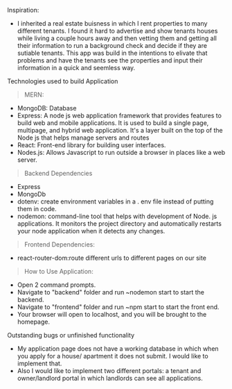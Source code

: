 
Inspiration:
- I inherited a real estate buisness in which I rent properties to many different tenants. I found it hard to advertise and show tenants houses while living a couple hours away and then vetting them and getting all their information to run a background check and decide if they are sutiable tenants. This app was build in the intentions to elivate that problems and have the tenants see the properties and input their information in a quick and seemless way. 

Technologies used to build Application
> MERN:
- MongoDB: Database
- Express: A node js web application framework that provides features to build web and mobile applications. It is used to build a single page, multipage, and hybrid web application. It's a layer built on the top of the Node js that helps manage servers and routes
- React: Front-end library for building user interfaces.
- Nodes.js: Allows Javascript to run outside a browser in places like a web server.

> Backend Dependencies
- Express
- MongoDb
- dotenv: create environment variables in a . env file instead of putting them in code.
- nodemon: command-line tool that helps with development of Node. js applications. It monitors the project directory and automatically restarts your node application when it detects any changes.

> Frontend Dependencies:
- react-router-dom:route different urls to different pages on our site


> How to Use Application:
- Open 2 command prompts.
- Navigate to "backend" folder and run ~nodemon start to start the backend.
- Navigate to "frontend" folder and run ~npm start to start the front end.
- Your browser will open to localhost, and you will be brought to the homepage.


Outstanding bugs or unfinished functionality
- My application page does not have a working database in which when you apply for a house/ apartment it does not submit. I would like to implement that.
- Also I would like to implement two different portals: a tenant and owner/landlord portal in which landlords can see all applications.





